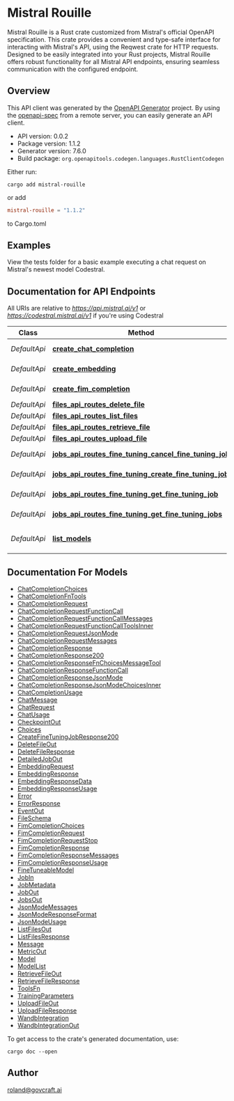 # Mistral Rouille
Mistral Rouille is a Rust crate customized from Mistral's official OpenAPI specification. This crate provides a convenient and type-safe interface for interacting with Mistral's API, using the Reqwest crate for HTTP requests. Designed to be easily integrated into your Rust projects, Mistral Rouille offers robust functionality for all Mistral API endpoints, ensuring seamless communication with the configured endpoint.

## Overview

This API client was generated by the [OpenAPI Generator](https://openapi-generator.tech) project.  By using the [openapi-spec](https://openapis.org) from a remote server, you can easily generate an API client.

- API version: 0.0.2
- Package version: 1.1.2
- Generator version: 7.6.0
- Build package: `org.openapitools.codegen.languages.RustClientCodegen`

Either run:
```shell
cargo add mistral-rouille
```
or add
```toml
mistral-rouille = "1.1.2"
```
to Cargo.toml

## Examples
View the tests folder for a basic example executing a chat request on Mistral's newest model Codestral.

## Documentation for API Endpoints

All URIs are relative to *https://api.mistral.ai/v1* or *https://codestral.mistral.ai/v1* if you're using Codestral

Class | Method | HTTP request | Description
------------ | ------------- | ------------- | -------------
*DefaultApi* | [**create_chat_completion**](docs/DefaultApi.md#create_chat_completion) | **POST** /chat/completions | Create Chat Completions
*DefaultApi* | [**create_embedding**](docs/DefaultApi.md#create_embedding) | **POST** /embeddings | Create Embeddings
*DefaultApi* | [**create_fim_completion**](docs/DefaultApi.md#create_fim_completion) | **POST** /fim/completions | Create FIM Completions
*DefaultApi* | [**files_api_routes_delete_file**](docs/DefaultApi.md#files_api_routes_delete_file) | **DELETE** /files/{file_id} | Delete File
*DefaultApi* | [**files_api_routes_list_files**](docs/DefaultApi.md#files_api_routes_list_files) | **GET** /files | List Files
*DefaultApi* | [**files_api_routes_retrieve_file**](docs/DefaultApi.md#files_api_routes_retrieve_file) | **GET** /files/{file_id} | Retrieve File
*DefaultApi* | [**files_api_routes_upload_file**](docs/DefaultApi.md#files_api_routes_upload_file) | **POST** /files | Upload File
*DefaultApi* | [**jobs_api_routes_fine_tuning_cancel_fine_tuning_job**](docs/DefaultApi.md#jobs_api_routes_fine_tuning_cancel_fine_tuning_job) | **POST** /fine_tuning/jobs/{job_id}/cancel | Cancel Fine Tuning Job
*DefaultApi* | [**jobs_api_routes_fine_tuning_create_fine_tuning_job**](docs/DefaultApi.md#jobs_api_routes_fine_tuning_create_fine_tuning_job) | **POST** /fine_tuning/jobs | Create Fine Tuning Job
*DefaultApi* | [**jobs_api_routes_fine_tuning_get_fine_tuning_job**](docs/DefaultApi.md#jobs_api_routes_fine_tuning_get_fine_tuning_job) | **GET** /fine_tuning/jobs/{job_id} | Get Fine Tuning Job
*DefaultApi* | [**jobs_api_routes_fine_tuning_get_fine_tuning_jobs**](docs/DefaultApi.md#jobs_api_routes_fine_tuning_get_fine_tuning_jobs) | **GET** /fine_tuning/jobs | List Fine Tuning Jobs
*DefaultApi* | [**list_models**](docs/DefaultApi.md#list_models) | **GET** /models | List Available Models


## Documentation For Models

 - [ChatCompletionChoices](docs/ChatCompletionChoices.md)
 - [ChatCompletionFnTools](docs/ChatCompletionFnTools.md)
 - [ChatCompletionRequest](docs/ChatCompletionRequest.md)
 - [ChatCompletionRequestFunctionCall](docs/ChatCompletionRequestFunctionCall.md)
 - [ChatCompletionRequestFunctionCallMessages](docs/ChatCompletionRequestFunctionCallMessages.md)
 - [ChatCompletionRequestFunctionCallToolsInner](docs/ChatCompletionRequestFunctionCallToolsInner.md)
 - [ChatCompletionRequestJsonMode](docs/ChatCompletionRequestJsonMode.md)
 - [ChatCompletionRequestMessages](docs/ChatCompletionRequestMessages.md)
 - [ChatCompletionResponse](docs/ChatCompletionResponse.md)
 - [ChatCompletionResponse200](docs/ChatCompletionResponse200.md)
 - [ChatCompletionResponseFnChoicesMessageTool](docs/ChatCompletionResponseFnChoicesMessageTool.md)
 - [ChatCompletionResponseFunctionCall](docs/ChatCompletionResponseFunctionCall.md)
 - [ChatCompletionResponseJsonMode](docs/ChatCompletionResponseJsonMode.md)
 - [ChatCompletionResponseJsonModeChoicesInner](docs/ChatCompletionResponseJsonModeChoicesInner.md)
 - [ChatCompletionUsage](docs/ChatCompletionUsage.md)
 - [ChatMessage](docs/ChatMessage.md)
 - [ChatRequest](docs/ChatRequest.md)
 - [ChatUsage](docs/ChatUsage.md)
 - [CheckpointOut](docs/CheckpointOut.md)
 - [Choices](docs/Choices.md)
 - [CreateFineTuningJobResponse200](docs/CreateFineTuningJobResponse200.md)
 - [DeleteFileOut](docs/DeleteFileOut.md)
 - [DeleteFileResponse](docs/DeleteFileResponse.md)
 - [DetailedJobOut](docs/DetailedJobOut.md)
 - [EmbeddingRequest](docs/EmbeddingRequest.md)
 - [EmbeddingResponse](docs/EmbeddingResponse.md)
 - [EmbeddingResponseData](docs/EmbeddingResponseData.md)
 - [EmbeddingResponseUsage](docs/EmbeddingResponseUsage.md)
 - [Error](docs/Error.md)
 - [ErrorResponse](docs/ErrorResponse.md)
 - [EventOut](docs/EventOut.md)
 - [FileSchema](docs/FileSchema.md)
 - [FimCompletionChoices](docs/FimCompletionChoices.md)
 - [FimCompletionRequest](docs/FimCompletionRequest.md)
 - [FimCompletionRequestStop](docs/FimCompletionRequestStop.md)
 - [FimCompletionResponse](docs/FimCompletionResponse.md)
 - [FimCompletionResponseMessages](docs/FimCompletionResponseMessages.md)
 - [FimCompletionResponseUsage](docs/FimCompletionResponseUsage.md)
 - [FineTuneableModel](docs/FineTuneableModel.md)
 - [JobIn](docs/JobIn.md)
 - [JobMetadata](docs/JobMetadata.md)
 - [JobOut](docs/JobOut.md)
 - [JobsOut](docs/JobsOut.md)
 - [JsonModeMessages](docs/JsonModeMessages.md)
 - [JsonModeResponseFormat](docs/JsonModeResponseFormat.md)
 - [JsonModeUsage](docs/JsonModeUsage.md)
 - [ListFilesOut](docs/ListFilesOut.md)
 - [ListFilesResponse](docs/ListFilesResponse.md)
 - [Message](docs/Message.md)
 - [MetricOut](docs/MetricOut.md)
 - [Model](docs/Model.md)
 - [ModelList](docs/ModelList.md)
 - [RetrieveFileOut](docs/RetrieveFileOut.md)
 - [RetrieveFileResponse](docs/RetrieveFileResponse.md)
 - [ToolsFn](docs/ToolsFn.md)
 - [TrainingParameters](docs/TrainingParameters.md)
 - [UploadFileOut](docs/UploadFileOut.md)
 - [UploadFileResponse](docs/UploadFileResponse.md)
 - [WandbIntegration](docs/WandbIntegration.md)
 - [WandbIntegrationOut](docs/WandbIntegrationOut.md)


To get access to the crate's generated documentation, use:

```
cargo doc --open
```

## Author

roland@govcraft.ai

